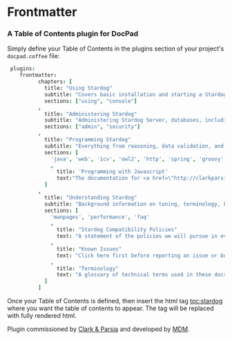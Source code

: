 # Frontmatter
### A Table of Contents plugin for DocPad

Simply define your Table of Contents in the plugins section of your project's `docpad.coffee` file:

```coffeescript
 plugins:
	frontmatter:
	      chapters: [
	        title: "Using Stardog"
	        subtitle: "Covers basic installation and starting a Stardog Server in <em>five easy steps</em>."
	        sections: ["using", "console"]
	      ,
	        title: "Administering Stardog"
	        subtitle: "Administering Stardog Server, databases, including configuration and deployment information."
	        sections: ["admin", "security"]
	      ,
	        title: "Programming Stardog"
	        subtitle: "Everything from reasoning, data validation, and SPARQL to programming Stardog with Java, JavaScript, and many other languages. Includes the documentation for Stardog Web."
	        sections: [
	          'java', 'web', 'icv', 'owl2', 'http', 'spring', 'groovy'
	          ,
	            title: 'Programming with Javascript'
	            text:"The documentation for <a href=\"http://clarkparsia.github.io/stardog.js\">stardog.js</a>, which is available on <a href=\"https://github.com/clarkparsia/stardog.js\">Github</a> and <a href=\"http://docs.stardog.com/\">npm</a>."
	        ]
	      ,
	        title: "Understanding Stardog"
	        subtitle: "Background information on tuning, terminology, known issues, compatibility policies, etc."
	        sections: [
	          'manpages', 'performance', 'faq'
	          ,
	            title: "Stardog Compatibility Policies"
	            text: "A statement of the policies we will pursue in evolving Stardog beyond the 1.0 release."
	          ,
	            title: "Known Issues"
	            text: "Click here first before reporting an issue or bug."
	          ,
	            title: "Terminology"
	            text: "A glossary of technical terms used in these docs."
	        ]
	      ]
```

Once your Table of Contents is defined, then insert the html tag <toc:stardog> where you want the table of contents to appear. The tag will be replaced with fully rendered html.

Plugin commissioned by [Clark & Parsia](http://clarkparsia.com/) and developed by [MDM](http://massdistributionmedia.com/). 
